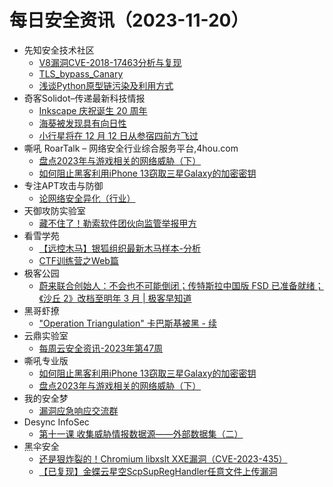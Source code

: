 # 每日安全资讯（2023-11-20）

- 先知安全技术社区
  - [V8漏洞CVE-2018-17463分析与复现](https://xz.aliyun.com/t/13075)
  - [TLS_bypass_Canary](https://xz.aliyun.com/t/13074)
  - [浅谈Python原型链污染及利用方式](https://xz.aliyun.com/t/13072)
- 奇客Solidot–传递最新科技情报
  - [Inkscape 庆祝诞生 20 周年](https://www.solidot.org/story?sid=76662)
  - [海葵被发现具有向日性](https://www.solidot.org/story?sid=76661)
  - [小行星将在 12 月 12 日从参宿四前方飞过](https://www.solidot.org/story?sid=76660)
- 嘶吼 RoarTalk – 网络安全行业综合服务平台,4hou.com
  - [盘点2023年与游戏相关的网络威胁（下）](https://www.4hou.com/posts/lklJ)
  - [如何阻止黑客利用iPhone 13窃取三星Galaxy的加密密钥](https://www.4hou.com/posts/6xl7)
- 专注APT攻击与防御
  - [论网络安全异化（行业）](https://micropoor.blogspot.com/2023/11/blog-post_19.html)
- 天御攻防实验室
  - [藏不住了！勒索软件团伙向监管举报甲方](https://mp.weixin.qq.com/s?__biz=MzU0MzgyMzM2Nw==&mid=2247485141&idx=1&sn=b9cb63823c4d64657612f50c98deadc6&chksm=fb04c5bdcc734cab56a2070fc3b32fd23c6211e7418ca8ef83c0a9aebd6310ccdf737285fe67&scene=58&subscene=0#rd)
- 看雪学苑
  - [【远控木马】银狐组织最新木马样本-分析](https://mp.weixin.qq.com/s?__biz=MjM5NTc2MDYxMw==&mid=2458528787&idx=1&sn=947b0b7f9ade1cbf249f29ee345237e3&chksm=b18d1c9986fa958f377b1b14f33c060ed7495b3d2e9cb7b33f5c4d41686093b31fed10be1735&scene=58&subscene=0#rd)
  - [CTF训练营之Web篇](https://mp.weixin.qq.com/s?__biz=MjM5NTc2MDYxMw==&mid=2458528787&idx=2&sn=113d5c21a4e165a96690bcf94fce0ad9&chksm=b18d1c9986fa958f49768bd9660ebd8c100dd21eeb6e3d607ec36534666aca166b7b49590b7f&scene=58&subscene=0#rd)
- 极客公园
  - [蔚来联合创始人：不会也不可能倒闭；传特斯拉中国版 FSD 已准备就绪；《沙丘 2》改档至明年 3 月 | 极客早知道](https://mp.weixin.qq.com/s?__biz=MTMwNDMwODQ0MQ==&mid=2653021862&idx=1&sn=0def8869262fb4016a33c89fed66b10d&chksm=7e549b1049231206c8d23c0ab8d35d470b1645a70d7584bd8a3a7afc2922a7d310dfbfd2a57a&scene=58&subscene=0#rd)
- 黑哥虾撩
  - ["Operation Triangulation" 卡巴斯基被黑 - 续](https://mp.weixin.qq.com/s?__biz=Mzg5OTU1NTEwMg==&mid=2247484094&idx=1&sn=938ec5464fe62abb7fbeba906585aa2c&chksm=c050c8cff72741d9d24284d79f3b6714b66b7e9abb41726a7c683f972bb5471dbb2c293b1826&scene=58&subscene=0#rd)
- 云鼎实验室
  - [每周云安全资讯-2023年第47周](https://mp.weixin.qq.com/s?__biz=MzU3ODAyMjg4OQ==&mid=2247495015&idx=1&sn=166acaff2a4f4e8996457e41dfe39b59&chksm=fd7911e1ca0e98f7d15107e29cbf13d814728ad1dfcc9dd3179614bbd296ef83d2754a77f0d9&scene=58&subscene=0#rd)
- 嘶吼专业版
  - [如何阻止黑客利用iPhone 13窃取三星Galaxy的加密密钥](https://mp.weixin.qq.com/s?__biz=MzI0MDY1MDU4MQ==&mid=2247571290&idx=1&sn=2033f4efa7e462397abea25f6f8acf80&chksm=e9140760de638e76e200ed3debf4707969964ce1e454e03273e03bfbd7b669091d87ad4bc598&scene=58&subscene=0#rd)
  - [盘点2023年与游戏相关的网络威胁（下）](https://mp.weixin.qq.com/s?__biz=MzI0MDY1MDU4MQ==&mid=2247571290&idx=2&sn=30613b58a5e1e32c91cf5455e174785e&chksm=e9140760de638e762689c16b2cb9b2358c258d398be6578757725bf936d0a8086c86348cb839&scene=58&subscene=0#rd)
- 我的安全梦
  - [漏洞应急响应交流群](https://mp.weixin.qq.com/s?__biz=MzU3NDY1NTYyOQ==&mid=2247485818&idx=1&sn=09853feca33cafa8049c73707a6c02d3&chksm=fd2e5498ca59dd8ebbab6477fedea45781dbe1eebf63ef25ef56bd611e2eb2977f3c4af241cc&scene=58&subscene=0#rd)
- Desync InfoSec
  - [第十一课 收集威胁情报数据源——外部数据集（二）](https://mp.weixin.qq.com/s?__biz=MzkzMDE3ODc1Mw==&mid=2247487049&idx=1&sn=136e205b2aceb8d3a9fe0ad78aee7e3c&chksm=c27f7de7f508f4f1033528d0bd20e6210512b29b58b6e3ed1510804cb8df6675d9f618829482&scene=58&subscene=0#rd)
- 黑伞安全
  - [还是狠炸裂的！Chromium libxslt XXE漏洞（CVE-2023-435）](https://mp.weixin.qq.com/s?__biz=MzU0MzkzOTYzOQ==&mid=2247488317&idx=1&sn=5ef9fd277c1f354a7910b1413f075174&chksm=fb029e65cc751773d44bec5f0710340b1f72ea51ae74a14752fa9f5ac5e598a70105bffbea0e&scene=58&subscene=0#rd)
  - [【已复现】金蝶云星空ScpSupRegHandler任意文件上传漏洞](https://mp.weixin.qq.com/s?__biz=MzU0MzkzOTYzOQ==&mid=2247488317&idx=2&sn=7d9d87eb0cb5c5f8aceded9c79950dc3&chksm=fb029e65cc7517733b40b28c2542b91f14824dd3b58a83b6d48173a920ebfe4311d3b0045899&scene=58&subscene=0#rd)
